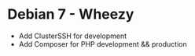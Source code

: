 # Debian 7 - Wheezy
- Add ClusterSSH for development
- Add Composer for PHP development && production
